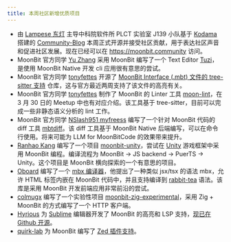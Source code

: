 ```yaml
---
title: 本周社区新增优质项目
---
```


- 由 [Lampese 东灯](https://github.com/Lampese) 主导中科院软件所 PLCT 实验室 J139 小队基于 [Kodama](https://github.com/kokic/kodama) 搭建的 [Community-Blog](https://github.com/moonbit-community/community-blog) 本周正式开源并接受社区贡献，用于表达社区声音和促进社区发展。现在已经可以在 https://moonbit.community 访问。
- MoonBit 官方同学 [Yu Zhang](https://github.com/Yu-zh) 采用 MoonBit 编写了一个 Text Editor [Tuzi](https://github.com/Yu-zh/Tuzi)，是使用 MoonBit Native 开发 cli 应用很有意思的尝试。
- MoonBit 官方同学 [tonyfettes](https://github.com/tonyfettes) 开源了 [MoonBit Interface (.mbt) 文件的 tree-sitter 支持](https://github.com/tonyfettes/tree-sitter-mbti) 仓库，这与官方最近两周支持了该文件的高亮有关。
- MoonBit 官方同学 [tonyfettes](https://github.com/tonyfettes) 制作了 MoonBit 的 Linter 工具 [moon-lint](https://github.com/tonyfettes/moon-lint)，在 3 月 30 日的 Meetup 中也有对应介绍。该工具基于 tree-sitter，目前可以完成一些非静态语义分析的 lint 工作。
- MoonBit 官方同学 [NSlash951 myfreess](https://github.com/myfreess) 编写了一个针对 MoonBit 代码的 diff 工具 [mbtdiff](https://github.com/myfreess/mbtdiff)。该 diff 工具基于 MoonBit Native 后端编写，可以在命令行使用。将来可能为 LLM for MoonBitCode 的效果带来提升。
- [Ranhao Kang](https://github.com/RanhaoKang) 编写了一个项目 [moonbit-unity](https://github.com/RanhaoKang/moonbit-unity)，尝试在 [Unity](https://unity.com) 游戏框架中采用 MoonBit 编程。编译流程为 MoonBit -> JS backend -> PuerTS -> Unity。这个项目是 MoonBit 横向探索的一个有意思的项目。
- [Oboard](https://github.com/oboard) 编写了一个 [mbx 编译器](https://github.com/oboard/mbx-compiler)，他提出了一种类似 jsx/tsx 的语法 mbx，允许 HTML 标签内嵌在 MoonBit 代码中，并且支持编译到 [rabbit-tea](https://github.com/Yoorkin/rabbit-tea) 语法。该库是采用 MoonBit 开发前端应用非常前沿的尝试。
- [colmugx](https://github.com/colmugx) 编写了一个实验性项目 [moonbit-zig-experimental](https://github.com/colmugx/moonbit-zig-experimental)，采用 Zig + MoonBit 的方式编写了一个 HTTP 客户端。
- [Hyrious](https://github.com/hyrious) 为 [Sublime](https://www.sublimetext.com) 编辑器开发了 MoonBit 的高亮和 LSP 支持，[现已在 Github 开源](https://github.com/hyrious/moonbit-syntax-highlight/)。
- [quirk-lab](https://github.com/quirk-lab) 为 MoonBit 编写了 [Zed 插件支持](https://github.com/quirk-lab/zed-moonbit)。
